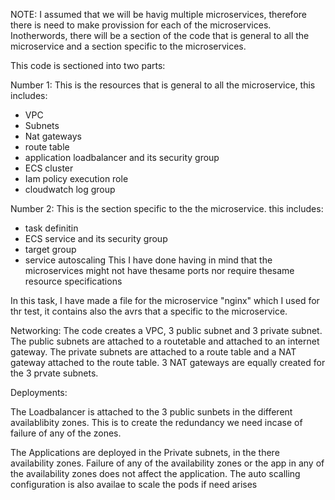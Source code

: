 NOTE: I assumed that we will be havig multiple microservices, therefore there is need to make provission for each of the microservices. Inotherwords, there will be a section of the code that is general to all the microservice and a section specific to the microservices.

This code is sectioned into two parts:

Number 1: This is the resources that is general to all the microservice, this includes:
- VPC
- Subnets
- Nat gateways
- route table
- application loadbalancer and its security group
- ECS cluster
- Iam policy execution role
- cloudwatch log group

Number 2: This is the section specific to the the microservice. this includes:
- task definitin
- ECS service and its security group
- target group
- service autoscaling
This I have done having in mind that the microservices might not have thesame ports nor require thesame resource specifications

In this task, I have made a file for the microservice "nginx" which I used for thr test, it contains also the avrs that a specific to the microservice.


Networking:
The code creates a VPC, 3 public subnet and 3 private subnet. The public subnets are attached to a routetable and attached to an internet gateway.
The private subnets are attached to a route table and a NAT gateway attached to the route table. 
3 NAT gateways are equally created for the 3 prvate subnets.

Deployments:

The Loadbalancer is attached to the 3 public sunbets in the different availablibity zones. This is to create the redundancy we need incase of failure of any of the zones.

The Applications are deployed in the Private subnets, in the there availability zones. Failure of any of the availability zones or the app in any of the availability zones does not affect the application.
The auto scalling configuration is also availae to scale the pods if need arises


